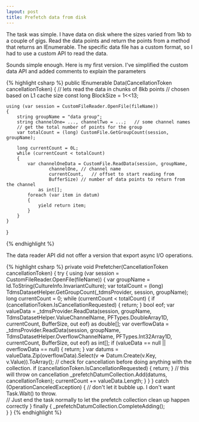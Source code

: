 ```yaml
---
layout: post
title: Prefetch data from disk
---
```


The task was simple. I have data on disk where the sizes varied from 1kb to a couple of gigs. Read the data points and return the points 
from a method that returns an IEnumerable<DataPoint>. The specific data file has a custom format, so I had to use a custom API to read
the data. 

Sounds simple enough. Here is my first version. I've simplified the custom data API and added comments to explain
the parameters

{% highlight csharp %}
public IEnumerable<Datum> Data(CancellationToken cancellationToken) 
{ 
	// lets read the data in chunks of 8kb points
	// chosen based on L1 cache size
	const long BlockSize = 1<<13;

	using (var session = CustomFileReader.OpenFile(fileName)) 
	{ 
		string groupName = "data group";
		string channelOne= ..., channelTwo = ...;	// some channel names
		// get the total number of points for the group
		var totalCount = (long) CustomFile.GetGroupCount(session, groupName); 

		long currentCount = 0L;
		while (currentCount < totalCount)
		{
			var channelOneData = CustomFile.ReadData(session, groupName, 
					channelOne,	// channel name 
					currentCount,	// offset to start reading from 
					BufferSize)	// number of data points to return from the channel
				as int[]; 
			foreach (var item in datum) 
			{ 
				yield return item; 
			} 
		}
	} 
}

{% endhighlight %}

The data reader API did not offer a version that export async I/O operations. 


{% highlight csharp %}
private void Prefetcher(CancellationToken cancellationToken) 
{ 
    try 
    { 
	using (var session = CustomFileReader.OpenFile(fileName)) 
	{ 
	    var groupName = Id.ToString(CultureInfo.InvariantCulture); 
	    var totalCount = (long) TdmsDatasetHelper.GetGroupCount(_tdmsProvider, session, groupName); 
	    long currentCount = 0; 
	    while (currentCount < totalCount) 
	    { 
		if (cancellationToken.IsCancellationRequested) 
		{ 
		    return; 
		} 
		bool eof; 
		var valueData = 
		    _tdmsProvider.ReadData(session, groupName, TdmsDatasetHelper.ValueChannelName, 
			PFTypes.DoubleArray1D, 
			currentCount, BufferSize, out eof) as 
			double[]; 
		var overflowData = 
		    _tdmsProvider.ReadData(session, groupName, TdmsDatasetHelper.OverflowChannelName, 
			PFTypes.Int32Array1D, currentCount, BufferSize, out eof) as int[]; 
		if (valueData == null || overflowData == null) 
		{ 
		    return; 
		} 
		var datums = valueData.Zip(overflowData).Select(v => Datum.Create(v.Key, v.Value)).ToArray(); 
		// check for cancellation before doing anything with the collection. 
		if (cancellationToken.IsCancellationRequested) 
		{ 
		    return; 
		} 
		// this will throw on cancellation 
		_prefetchDatumCollection.Add(datums, cancellationToken); 
		currentCount += valueData.Length; 
	    } 
	} 
    } 
    catch (OperationCanceledException) 
    { 
       // don't let it bubble up. I don't want Task.Wait() to throw.  
       // Just end the task normally to let the prefetch collection clean up happen correctly 
    } 
    finally 
    { 
	_prefetchDatumCollection.CompleteAdding();  
    } 
}
{% endhighlight %}
